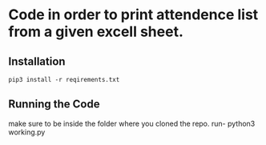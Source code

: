 # Code in order to print attendence list from a given excell sheet.

## Installation

`pip3 install -r reqirements.txt`

## Running the Code
make sure to be inside the folder where you cloned the repo.
run-
python3 working.py
